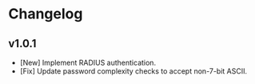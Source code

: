 # Changelog

## v1.0.1

* [New] Implement RADIUS authentication.
* [Fix] Update password complexity checks to accept non-7-bit ASCII.
